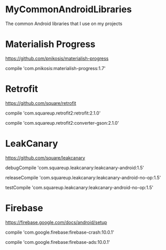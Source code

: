 # MyCommonAndroidLibraries
The common Android libraries that I use on my projects

# Materialish Progress

https://github.com/pnikosis/materialish-progress

compile 'com.pnikosis:materialish-progress:1.7'

# Retrofit

https://github.com/square/retrofit

compile 'com.squareup.retrofit2:retrofit:2.1.0'

compile 'com.squareup.retrofit2:converter-gson:2.1.0'

# LeakCanary

https://github.com/square/leakcanary

debugCompile 'com.squareup.leakcanary:leakcanary-android:1.5'

releaseCompile 'com.squareup.leakcanary:leakcanary-android-no-op:1.5'

testCompile 'com.squareup.leakcanary:leakcanary-android-no-op:1.5'

# Firebase

https://firebase.google.com/docs/android/setup

compile 'com.google.firebase:firebase-crash:10.0.1'

compile 'com.google.firebase:firebase-ads:10.0.1'

